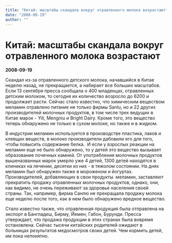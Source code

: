 ```yaml
---
title: "Китай: масштабы скандала вокруг отравленного молока возрастают"
date: "2008-09-19"
author: ""
---
```


# Китай: масштабы скандала вокруг отравленного молока возрастают

**2008-09-19** 

Скандал из-за отравленного детского молока, начавшийся в Китае неделю назад, не прекращается, а набирает все больших масштабов. Если 13 сентября пресса сообщала о 400 младенцах, отравленных детским молоком, то сегодня их количество возросло до 6200 и продолжает расти. Сейчас стало известно, что химическим веществом меламин отравлено питание не только фирмы Sanlu, но и 22 других производителей молочных продуктов, в том числе трех ведущих в Китае марок - Yili, Mengniu и Bright Dairy. Кроме того, это вещество теперь обнаружено не только в сухом молоке, но также и в жидком.

В индустрии меламин используется в производстве пластика, лаков и клеящих веществ, в молоко производители дабовили его для того, чтобы повысить содержание белка.  И если у взрослых реакции на меламин еще не было обнаружено, то у детей это вещество вызывает образование почечных камней. От употребления молочных продуктов вышеназванных марок умерло уже 4 детей, 1300 детей находятся в клиниках на лечении, десятки из них - в тяжолом состоянии. На днях меламин был обнаружен также в мороженом и йогуртах. Производителей, добавляющих в свои продукты  меламин, заставляют прекратить продажу отравленных молочных продуктов, однако, они, как видимо, не очень переживают за здоровье населения своей страны. Так, например, фирма Санлю не прекращала продажу молока еще неделю после того, как в нем было обнаружено вредное вещество.

Стало известно также, что отравленная продукция была отправлена на экспорт в Бангладеш, Бирму, Йемен, Габон, Бурунди. Пресса утверждает, что продажа продукции в этих странах была вовремя остановлена. Сейчас тысячи китайских родителей ожидают в больницах результатов медосмотров своих детей. Чем кормить детей, им пока непонятно.